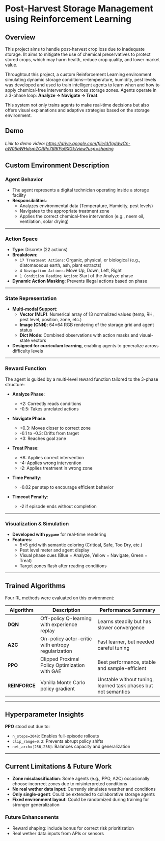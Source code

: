 # Post-Harvest Storage Management using Reinforcement Learning

## Overview

This project aims to handle post-harvest crop loss due to inadequate storage. IIt aims to mitigate the use of chemical preservatives to protect stored crops, which may harm health, reduce crop quality, and lower market value. 

Throughtout this project, a custom Reinforcement Learning environment simulating dynamic storage conditions—temperature, humidity, pest levels was developed and used to train intelligent agents to learn when and how to apply chemical-free interventions across storage zones. Agents operate in a 3-phase loop: **Analyze → Navigate → Treat**.  

This system not only trains agents to make real-time decisions but also offers visual explanations and adaptive strategies based on the storage environment.

## Demo

 ###### Link to demo video: https://drive.google.com/file/d/1gddwCn-aW05aWHdsmZCRPc7tRKPo9XGk/view?usp=sharing

## Custom Environment Description

### Agent Behavior

- The agent represents a digital technician operating inside a storage facility
- **Responsibilities**:
  - Analyzes environmental data (Temperature, Humidity, pest levels)
  - Navigates to the appropriate treatment zone
  - Applies the correct chemical-free intervention (e.g., neem oil, ventilation, solar drying)


---

###  Action Space

- **Type**: Discrete (22 actions)
- **Breakdown**:
  - `17 Treatment Actions`: Organic, physical, or biological (e.g., diatomaceous earth, ash, plant extracts)
  - `4 Navigation Actions`: Move Up, Down, Left, Right
  - `1 Condition Reading Action`: Start of the Analyze phase
- **Dynamic Action Masking**: Prevents illegal actions based on phase

---

### State Representation

- **Multi-modal Support**:
  - **Vector (MLP)**: Numerical array of 13 normalized values (temp, RH, pest level, position, zone, etc.)
  - **Image (CNN)**: 64×64 RGB rendering of the storage grid and agent status
  - **Dict Mode**: Combined observations with action masks and visual-state vectors
- **Designed for curriculum learning**, enabling agents to generalize across difficulty levels

---

### Reward Function

The agent is guided by a multi-level reward function tailored to the 3-phase structure:

- **Analyze Phase**:
  - +2: Correctly reads conditions
  - -0.5: Takes unrelated actions

- **Navigate Phase**:
  - +0.3: Moves closer to correct zone
  - -0.1 to -0.3: Drifts from target
  - +3: Reaches goal zone

- **Treat Phase**:
  - +8: Applies correct intervention
  - -4: Applies wrong intervention
  - -2: Applies treatment in wrong zone

- **Time Penalty**:
  - -0.02 per step to encourage efficient behavior

- **Timeout Penalty**:
  - -2 if episode ends without completion

---

### Visualization & Simulation

- **Developed with `pygame`** for real-time rendering
- **Features**:
  - 5×5 grid with semantic coloring (Critical, Safe, Too Dry, etc.)
  - Pest level meter and agent display
  - Visual phase cues (Blue = Analyze, Yellow = Navigate, Green = Treat)
  - Target zones flash after reading conditions
---

## Trained Algorithms

Four RL methods were evaluated on this environment:

| Algorithm | Description | Performance Summary |
|-----------|-------------|---------------------|
| **DQN** | Off-policy Q-learning with experience replay | Learns steadily but has slower convergence |
| **A2C** | On-policy actor-critic with entropy regularization | Fast learner, but needed careful tuning |
| **PPO** | Clipped Proximal Policy Optimization with GAE | Best performance, stable and sample-efficient |
| **REINFORCE** | Vanilla Monte Carlo policy gradient | Unstable without tuning, learned task phases but not semantics |

---

## Hyperparameter Insights

**PPO** stood out due to:
- `n_steps=2048`: Enables full-episode rollouts
- `clip_range=0.2`: Prevents abrupt policy shifts
- `net_arch=[256,256]`: Balances capacity and generalization

---

## Current Limitations & Future Work

- **Zone misclassification**: Some agents (e.g., PPO, A2C) occasionally choose incorrect zones due to misinterpreted conditions
- **No real wether data input**: Currently simulates weather and conditions
- **Only single-agent**: Could be extended to collaborative storage agents
- **Fixed environment layout**: Could be randomized during training for stronger generalization

### Future Enhancements
- Reward shaping: include bonus for correct risk prioritization
- Real wether data inputs from APIs or sensors
